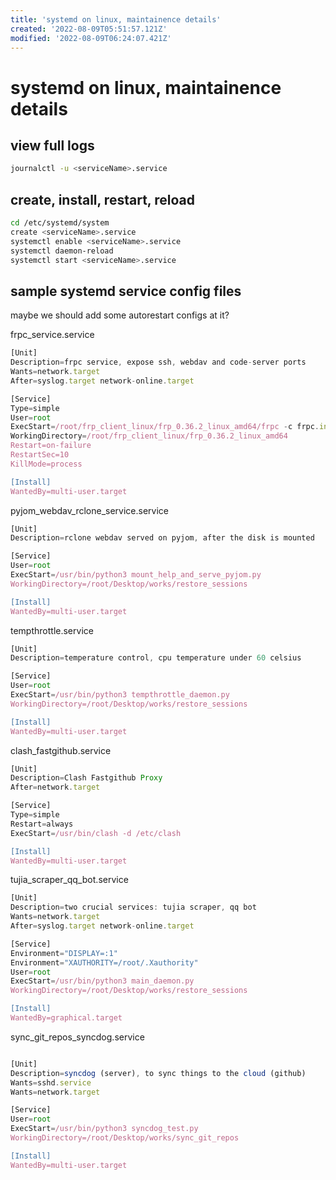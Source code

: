 ```yaml
---
title: 'systemd on linux, maintainence details'
created: '2022-08-09T05:51:57.121Z'
modified: '2022-08-09T06:24:07.421Z'
---
```


# systemd on linux, maintainence details

## view full logs

```bash
journalctl -u <serviceName>.service
```

## create, install, restart, reload

```bash
cd /etc/systemd/system
create <serviceName>.service
systemctl enable <serviceName>.service
systemctl daemon-reload
systemctl start <serviceName>.service
```

## sample systemd service config files

maybe we should add some autorestart configs at it?

frpc_service.service
```js
[Unit]
Description=frpc service, expose ssh, webdav and code-server ports
Wants=network.target
After=syslog.target network-online.target

[Service]
Type=simple
User=root
ExecStart=/root/frp_client_linux/frp_0.36.2_linux_amd64/frpc -c frpc.ini
WorkingDirectory=/root/frp_client_linux/frp_0.36.2_linux_amd64
Restart=on-failure
RestartSec=10
KillMode=process

[Install]
WantedBy=multi-user.target
```

pyjom_webdav_rclone_service.service
```js
[Unit]
Description=rclone webdav served on pyjom, after the disk is mounted

[Service]
User=root
ExecStart=/usr/bin/python3 mount_help_and_serve_pyjom.py
WorkingDirectory=/root/Desktop/works/restore_sessions

[Install]
WantedBy=multi-user.target
```

tempthrottle.service
```js
[Unit]
Description=temperature control, cpu temperature under 60 celsius

[Service]
User=root
ExecStart=/usr/bin/python3 tempthrottle_daemon.py
WorkingDirectory=/root/Desktop/works/restore_sessions

[Install]
WantedBy=multi-user.target

```

clash_fastgithub.service

```js
[Unit]
Description=Clash Fastgithub Proxy
After=network.target

[Service]
Type=simple
Restart=always
ExecStart=/usr/bin/clash -d /etc/clash

[Install]
WantedBy=multi-user.target

```

tujia_scraper_qq_bot.service
```js
[Unit]
Description=two crucial services: tujia scraper, qq bot
Wants=network.target
After=syslog.target network-online.target

[Service]
Environment="DISPLAY=:1"
Environment="XAUTHORITY=/root/.Xauthority"
User=root
ExecStart=/usr/bin/python3 main_daemon.py
WorkingDirectory=/root/Desktop/works/restore_sessions

[Install]
WantedBy=graphical.target

```

sync_git_repos_syncdog.service
```js

[Unit]
Description=syncdog (server), to sync things to the cloud (github)
Wants=sshd.service
Wants=network.target

[Service]
User=root
ExecStart=/usr/bin/python3 syncdog_test.py
WorkingDirectory=/root/Desktop/works/sync_git_repos

[Install]
WantedBy=multi-user.target
```
